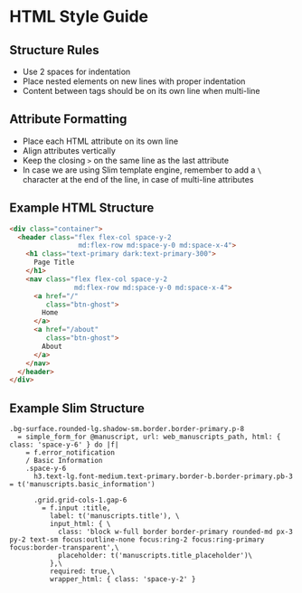 # HTML Style Guide

## Structure Rules
- Use 2 spaces for indentation
- Place nested elements on new lines with proper indentation
- Content between tags should be on its own line when multi-line

## Attribute Formatting
- Place each HTML attribute on its own line
- Align attributes vertically
- Keep the closing `>` on the same line as the last attribute
- In case we are using Slim template engine, remember to add a `\` character at the end of the line, in case of multi-line attributes

## Example HTML Structure

```html
<div class="container">
  <header class="flex flex-col space-y-2
                 md:flex-row md:space-y-0 md:space-x-4">
    <h1 class="text-primary dark:text-primary-300">
      Page Title
    </h1>
    <nav class="flex flex-col space-y-2
                md:flex-row md:space-y-0 md:space-x-4">
      <a href="/"
         class="btn-ghost">
        Home
      </a>
      <a href="/about"
         class="btn-ghost">
        About
      </a>
    </nav>
  </header>
</div>
```

## Example Slim Structure
```Slim
.bg-surface.rounded-lg.shadow-sm.border.border-primary.p-8
  = simple_form_for @manuscript, url: web_manuscripts_path, html: { class: 'space-y-6' } do |f|
    = f.error_notification
    / Basic Information
    .space-y-6
      h3.text-lg.font-medium.text-primary.border-b.border-primary.pb-3 = t('manuscripts.basic_information')
      
      .grid.grid-cols-1.gap-6
        = f.input :title,
          label: t('manuscripts.title'), \
          input_html: { \
            class: 'block w-full border border-primary rounded-md px-3 py-2 text-sm focus:outline-none focus:ring-2 focus:ring-primary focus:border-transparent',\
            placeholder: t('manuscripts.title_placeholder')\
          },\
          required: true,\
          wrapper_html: { class: 'space-y-2' }
```